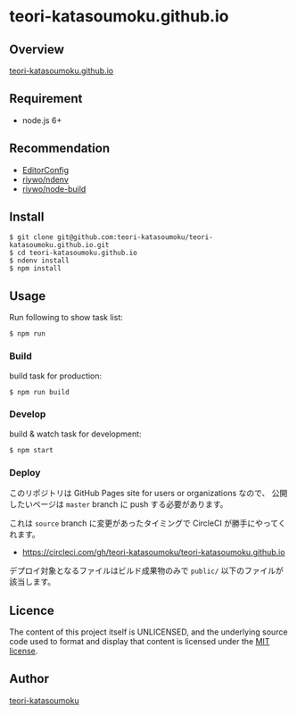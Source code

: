 teori-katasoumoku.github.io
====

## Overview

[teori-katasoumoku.github.io](https://teori-katasoumoku.github.io)

## Requirement

- node.js 6+

## Recommendation

- [EditorConfig](http://editorconfig.org/)
- [riywo/ndenv](https://github.com/riywo/ndenv)
- [riywo/node-build](https://github.com/riywo/node-build)

## Install

``` console
$ git clone git@github.com:teori-katasoumoku/teori-katasoumoku.github.io.git
$ cd teori-katasoumoku.github.io
$ ndenv install
$ npm install
```

## Usage

Run following to show task list:

``` console
$ npm run
```

### Build

build task for production:

``` console
$ npm run build
```

### Develop

build & watch task for development:

``` console
$ npm start
```

### Deploy

このリポジトリは GitHub Pages site for users or organizations なので、
公開したいページは `master` branch に push する必要があります。

これは `source` branch に変更があったタイミングで CircleCI が勝手にやってくれます。

* https://circleci.com/gh/teori-katasoumoku/teori-katasoumoku.github.io

デプロイ対象となるファイルはビルド成果物のみで `public/` 以下のファイルが該当します。

## Licence

The content of this project itself is UNLICENSED,
and the underlying source code used to format and display that content is
licensed under the [MIT license](https://opensource.org/licenses/mit-license.php).

## Author

[teori-katasoumoku](https://github.com/teori-katasoumoku)
